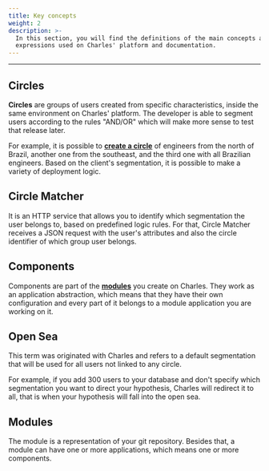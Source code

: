 ```yaml
---
title: Key concepts
weight: 2
description: >-
  In this section, you will find the definitions of the main concepts and
  expressions used on Charles' platform and documentation.
---
```


---

## Circles

**Circles** are groups of users created from specific characteristics, inside the same environment on Charles' platform. The developer is able to segment users according to the rules "AND/OR" which will make more sense to test that release later.

For example, it is possible to [**create a circle**](/reference/circles/) of engineers from the north of Brazil, another one from the southeast, and the third one with all Brazilian engineers. Based on the client's segmentation, it is possible to make a variety of deployment logic.

## **Circle Matcher**

It is an HTTP service that allows you to identify which segmentation the user belongs to, based on predefined logic rules. For that, Circle Matcher receives a JSON request with the user's attributes and also the circle identifier of which group user belongs.

## **Components**

Components are part of the [**modules**](/get-started/creating-your-first-module/overview/) you create on Charles. They work as an application abstraction, which means that they have their own configuration and every part of it belongs to a module application you are working on it.

## Open Sea

This term was originated with Charles and refers to a default segmentation that will be used for all users not linked to any circle.

For example, if you add 300 users to your database and don't specify which segmentation you want to direct your hypothesis, Charles will redirect it to all, that is when your hypothesis will fall into the open sea.

## Modules

The module is a representation of your git repository. Besides that, a module can have one or more applications, which means one or more components.
